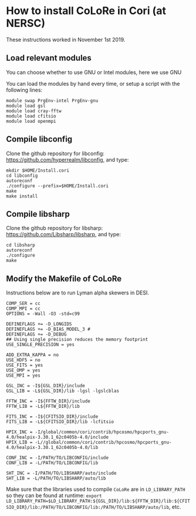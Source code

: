 # How to install CoLoRe in Cori (at NERSC)

These instructions worked in November 1st 2019. 

## Load relevant modules

You can choose whether to use GNU or Intel modules, here we use GNU

You can load the modules by hand every time, or setup a script with the 
following lines:

```
module swap PrgEnv-intel PrgEnv-gnu
module load gsl
module load cray-fftw
module load cfitsio
module load openmpi
```

## Compile libconfig

Clone the github repository for libconfig: https://github.com/hyperrealm/libconfig, and type:
```
mkdir $HOME/Install.cori
cd libconfig
autoreconf
./configure --prefix=$HOME/Install.cori
make 
make install
```

## Compile libsharp

Clone the github repository for libsharp: https://github.com/Libsharp/libsharp, and type:
```
cd libsharp
autoreconf
./configure 
make 
```

## Modify the Makefile of CoLoRe 

Instructions below are to run Lyman alpha skewers in DESI.
```
COMP_SER = cc
COMP_MPI = cc
OPTIONS = -Wall -O3 -std=c99

DEFINEFLAGS += -D_LONGIDS
DEFINEFLAGS += -D_BIAS_MODEL_3 #
DEFINEFLAGS += -D_DEBUG
## Using single precision reduces the memory footprint
USE_SINGLE_PRECISION = yes 

ADD_EXTRA_KAPPA = no
USE_HDF5 = no
USE_FITS = yes
USE_OMP = yes
USE_MPI = yes

GSL_INC = -I${GSL_DIR}/include
GSL_LIB = -L${GSL_DIR}/lib -lgsl -lgslcblas

FFTW_INC = -I${FFTW_DIR}/include
FFTW_LIB = -L${FFTW_DIR}/lib

FITS_INC = -I${CFITSIO_DIR}/include
FITS_LIB = -L${CFITSIO_DIR}/lib -lcfitsio

HPIX_INC = -I/global/common/cori/contrib/hpcosmo/hpcports_gnu-4.0/healpix-3.30.1_62c0405b-4.0/include
HPIX_LIB = -L//global/common/cori/contrib/hpcosmo/hpcports_gnu-4.0/healpix-3.30.1_62c0405b-4.0/lib

CONF_INC = -I/PATH/TO/LIBCONFIG/include
CONF_LIB = -L/PATH/TO/LIBCONFIG/lib

SHT_INC = -I/PATH/TO/LIBSHARP/auto/include
SHT_LIB = -L/PATH/TO/LIBSHARP/auto/lib
```

Make sure that the libraries used to compile `CoLoRe` are in `LD_LIBRARY_PATH` so they can be found at runtime:
`export LD_LIBRARY_PATH=$LD_LIBRARY_PATH:${GSL_DIR}/lib:${FFTW_DIR}/lib:${CFITSIO_DIR}/lib:/PATH/TO/LIBCONFIG/lib:/PATH/TO/LIBSHARP/auto/lib`, etc.
